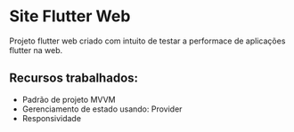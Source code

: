 # Site Flutter Web

Projeto flutter web criado com intuito de testar a performace de aplicações flutter na web.

## Recursos trabalhados:

- Padrão de projeto MVVM
- Gerenciamento de estado usando: Provider
- Responsividade
